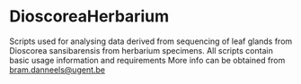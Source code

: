 # DioscoreaHerbarium
Scripts used for analysing data derived from sequencing of leaf glands from Dioscorea sansibarensis from herbarium specimens.
All scripts contain basic usage information and requirements
More info can be obtained from bram.danneels@ugent.be
